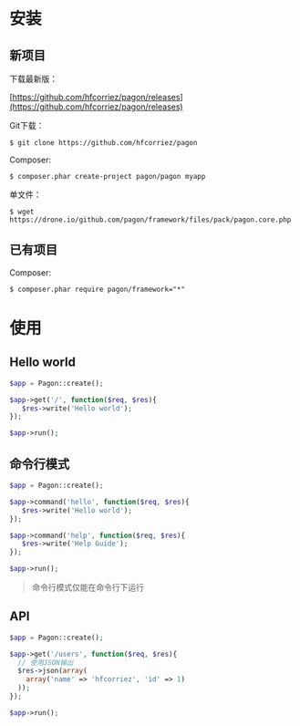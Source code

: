 # 安装

## 新项目

下载最新版：

[https://github.com/hfcorriez/pagon/releases](https://github.com/hfcorriez/pagon/releases)

Git下载：

```
$ git clone https://github.com/hfcorriez/pagon
```

Composer:

```
$ composer.phar create-project pagon/pagon myapp
```

单文件：

```
$ wget https://drone.io/github.com/pagon/framework/files/pack/pagon.core.php
```

## 已有项目

Composer:

```
$ composer.phar require pagon/framework="*"
```

# 使用

## Hello world

```php
$app = Pagon::create();

$app->get('/', function($req, $res){
   $res->write('Hello world');
});

$app->run();
```

## 命令行模式

```php
$app = Pagon::create();

$app->command('hello', function($req, $res){
   $res->write('Hello world');
});

$app->command('help', function($req, $res){
   $res->write('Help Guide');
});

$app->run();
```

> 命令行模式仅能在命令行下运行

## API

```php
$app = Pagon::create();

$app->get('/users', function($req, $res){
  // 使用JSON输出
  $res->json(array(
    array('name' => 'hfcorriez', 'id' => 1)
  ));
});

$app->run();
```